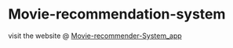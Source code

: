 # Movie-recommendation-system

visit the website @ <a href='https://harsha-vardhan-reddy-07-movie-recommendation-system-app-rytacv.streamlit.app/'>Movie-recommender-System_app</a>

